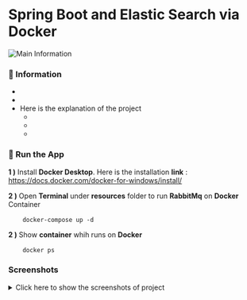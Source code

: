 # Spring Boot and Elastic Search via Docker

<img src="" alt="Main Information" width="800" height="300">

### 📖 Information

<ul style="list-style-type:disc">
  <li></li>
  <li></li>
  <li>Here is the explanation of the project
      <ul>
        <li></li>
        <li></li>
        <li></li>
      </ul>
  </li>
</ul>

### 🔨 Run the App

<b>1 )</b> Install <b>Docker Desktop</b>. Here is the installation <b>link</b> : https://docs.docker.com/docker-for-windows/install/

<b>2 )</b> Open <b>Terminal</b> under <b>resources</b> folder to run <b>RabbitMq</b> on <b>Docker</b> Container
```
    docker-compose up -d
```

<b>2 )</b> Show <b>container</b> whih runs on <b>Docker</b>
```
    docker ps
```

### Screenshots

<details>
<summary>Click here to show the screenshots of project</summary>
    <p> Figure 1 </p>
    <img src ="screenshots\elasticsearch_1.PNG">
    <p> Figure 2 </p>
    <img src ="screenshots\elasticsearch_2.PNG">
    <p> Figure 3 </p>
    <img src ="screenshots\elasticsearch_3.PNG">
    <p> Figure 4 </p>
    <img src ="screenshots\elasticsearch_4.PNG">
    <p> Figure 5 </p>
    <img src ="screenshots\elasticsearch_5.PNG">
    <p> Figure 6 </p>
    <img src ="screenshots\elasticsearch_6.PNG">
    <p> Figure 7 </p>
    <img src ="screenshots\elasticsearch_7.PNG">
    <p> Figure 8 </p>
    <img src ="screenshots\elasticsearch_8.PNG">
    <p> Figure 9 </p>
    <img src ="screenshots\elasticsearch_9.PNG">
    <p> Figure 10 </p>
    <img src ="screenshots\elasticsearch_10.PNG">
    <p> Figure 11 </p>
    <img src ="screenshots\elasticsearch_11.PNG">
    <p> Figure 12 </p>
    <img src ="screenshots\elasticsearch_12.PNG">
    <p> Figure 13 </p>
    <img src ="screenshots\elasticsearch_13.PNG">
    <p> Figure 14 </p>
    <img src ="screenshots\elasticsearch_14.PNG">
</details>